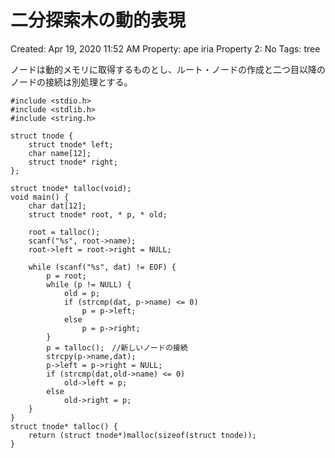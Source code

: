# 二分探索木の動的表現

Created: Apr 19, 2020 11:52 AM
Property: ape iria
Property 2: No
Tags: tree

ノードは動的メモリに取得するものとし、ルート・ノードの作成と二つ目以降のノードの接続は別処理とする。

    #include <stdio.h>
    #include <stdlib.h>
    #include <string.h>
    
    struct tnode {
        struct tnode* left;
        char name[12];
        struct tnode* right;
    };
    
    struct tnode* talloc(void);
    void main() {
        char dat[12];
        struct tnode* root, * p, * old;
    
        root = talloc();
        scanf("%s", root->name);
        root->left = root->right = NULL;
    
        while (scanf("%s", dat) != EOF) {
            p = root;
            while (p != NULL) {
                old = p;
                if (strcmp(dat, p->name) <= 0)
                    p = p->left;
                else
                    p = p->right;
            }
            p = talloc();　//新しいノードの接続
            strcpy(p->name,dat);
            p->left = p->right = NULL;
            if (strcmp(dat,old->name) <= 0)
                old->left = p;
            else
                old->right = p;
        }
    }
    struct tnode* talloc() {
        return (struct tnode*)malloc(sizeof(struct tnode));
    }